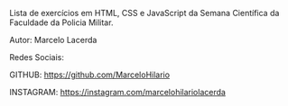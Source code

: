 Lista de exercícios em HTML, CSS e JavaScript da Semana Científica da Faculdade da Policia Militar.

Autor: Marcelo Lacerda

Redes Sociais: 

GITHUB: https://github.com/MarceloHilario

INSTAGRAM: https://instagram.com/marcelohilariolacerda

